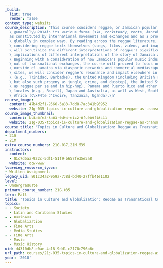 ```yaml
---
_build:
  list: true
  render: false
content_type: website
course_description: "This course considers reggae, or Jamaican popular music more\
  \ generally\u2014in its various forms (ska, rocksteady, roots, dancehall)\u2014\
  as constituted by international movements and exchanges and as a product that circulates\
  \ globally in complex ways. By reading across the reggae literature, as well as\
  \ considering reggae texts themselves (songs, films, videos, and images), students\
  \ will scrutinize the different interpretations of reggae's significance and the\
  \ implications of different interpretations of the story of Jamaica and its music.\
  \ Beginning with a consideration of how Jamaica's popular music industry emerged\
  \ out of transnational exchanges, the course will proceed to focus on reggae's circulation\
  \ outside of Jamaica via diasporic networks and commercial mediascapes. Among other\
  \ sites, we will consider reggae's resonance and impact elsewhere in the Anglo Caribbean\
  \ (e.g., Trinidad, Barbados), the United Kingdom (including British reggae styles\
  \ but also such progeny as jungle, grime, and dubstep), the United States (both\
  \ as reggae per se and in hip-hop), Panama and Puerto Rico and other Latin American\
  \ locales (e.g., Brazil), Japan and Australia, as well as West, South, and East\
  \ Africa (C\xF4te d'Ivoire, Tanzania, Uganda).\n"
course_image:
  content: 47b4d2f1-9566-5a33-7dd8-7ac341b96952
  website: 21g-035-topics-in-culture-and-globalization-reggae-as-transnational-culture-fall-2010
course_image_thumbnail:
  content: bc5a6fe3-8a63-0d94-e1c2-6fc909f18411
  website: 21g-035-topics-in-culture-and-globalization-reggae-as-transnational-culture-fall-2010
course_title: 'Topics in Culture and Globalization: Reggae as Transnational Culture'
department_numbers:
- 21G
- 21M
extra_course_numbers: 21G.037,21M.539
instructors:
  content:
  - 81c7d5aa-922c-5df1-51f9-b657fe35e5a8
  website: ocw-www
learning_resource_types:
- Written Assignments
legacy_uid: 801c34a2-959a-738d-bd40-27ffb41e1102
level:
- Undergraduate
primary_course_number: 21G.035
term: Fall
title: 'Topics in Culture and Globalization: Reggae as Transnational Culture'
topics:
- - Society
  - Latin and Caribbean Studies
- - Business
  - Globalization
- - Fine Arts
  - Media Studies
- - Fine Arts
  - Music
  - Music History
uid: d4310db8-c0ae-4b18-9dd3-c2178c796b6c
url_path: courses/21g-035-topics-in-culture-and-globalization-reggae-as-transnational-culture-fall-2010
year: '2010'
---
```

